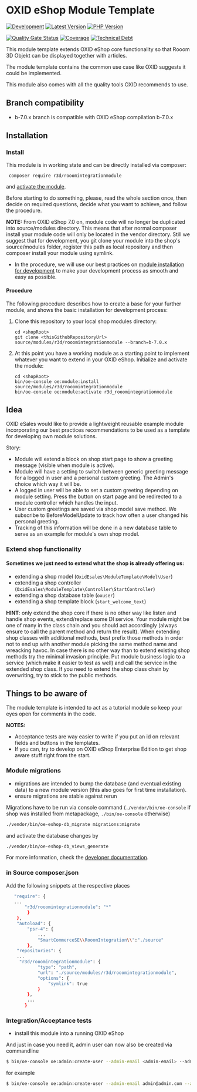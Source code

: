 # OXID eShop Module Template

[![Development](https://github.com/OXID-eSales/module-template/actions/workflows/trigger.yml/badge.svg?branch=b-7.0.x)](https://github.com/OXID-eSales/module-template/actions/workflows/trigger.yml)
[![Latest Version](https://img.shields.io/packagist/v/OXID-eSales/module-template?logo=composer&label=latest&include_prereleases&color=orange)](https://packagist.org/packages/oxid-esales/module-template)
[![PHP Version](https://img.shields.io/packagist/php-v/oxid-esales/module-template)](https://github.com/oxid-esales/module-template)

[![Quality Gate Status](https://sonarcloud.io/api/project_badges/measure?project=OXID-eSales_module-template&metric=alert_status)](https://sonarcloud.io/dashboard?id=OXID-eSales_module-template)
[![Coverage](https://sonarcloud.io/api/project_badges/measure?project=OXID-eSales_module-template&metric=coverage)](https://sonarcloud.io/dashboard?id=OXID-eSales_module-template)
[![Technical Debt](https://sonarcloud.io/api/project_badges/measure?project=OXID-eSales_module-template&metric=sqale_index)](https://sonarcloud.io/dashboard?id=OXID-eSales_module-template)


This module template extends OXID eShop core functionality so that Rooom 3D Objekt can be displayed together with articles.

The module template contains the common use case like OXID suggests it could be implemented. 

This module also comes with all the quality tools OXID recommends to use.

## Branch compatibility
* b-7.0.x branch is compatible with OXID eShop compilation b-7.0.x

## Installation
### Install 

This module is in working state and can be directly installed via composer:
```
 composer require r3d/rooomintegrationmodule
```

and [activate the module](https://docs.oxid-esales.com/developer/en/7.0/development/modules_components_themes/module/installation_setup/setup.html#setup-activation).



Before starting to do something, please, read the whole section once, then decide on required questions, decide 
what you want to achieve, and follow the procedure.



**NOTE:** From OXID eShop 7.0 on, module code will no longer be duplicated into source/modules directory. This means that after normal composer install
your module code will only be located in the vendor directory. Still we suggest that for development, you git clone your module into
the shop's source/modules folder, register this path as local repository and then composer install your module using symlink.

* In the procedure, we will use our best practices on [module installation for development](https://docs.oxid-esales.com/developer/en/7.0/development/modules_components_themes/module/tutorials/module_setup.html)
  to make your development process as smooth and easy as possible.

#### Procedure

The following procedure describes how to create a base for your further module, and shows the basic 
installation for development process:



1. Clone this repository to your local shop modules directory:
   ```
   cd <shopRoot>
   git clone <thisGithubRepositoryUrl> source/modules/r3d/rooomintegrationmodule --branch=b-7.0.x
   ```

2. At this point you have a working module as a starting point to implement whatever you 
   want to extend in your OXID eShop. Initialize and activate the module:
   ```
   cd <shopRoot>
   bin/oe-console oe:module:install source/modules/r3d/rooomintegrationmodule
   bin/oe-console oe:module:activate r3d_rooomintegrationmodule 
   ```


## Idea

OXID eSales would like to provide a lightweight reusable example module incorporating 
our best practices recommendations to be used as a template for developing own module solutions.

Story: 
- Module will extend a block on shop start page to show a greeting message (visible when module is active).
- Module will have a setting to switch between generic greeting message for a logged in user and a personal custom greeting. The Admin's choice which way it will be.
- A logged in user will be able to set a custom greeting depending on module setting. Press the button on start page and be redirected to a module controller which handles the input.
- User custom greetings are saved via shop model save method. We subscribe to BeforeModelUpdate to track how often a user changed his personal greeting.
- Tracking of this information will be done in a new database table to serve as an example for module's own shop model.

### Extend shop functionality

#### Sometimes we just need to extend what the shop is already offering us:
* extending a shop model (`OxidEsales\ModuleTemplate\Model\User`)
* extending a shop controller (`OxidEsales\ModuleTemplate\Controller\StartController`)
* extending a shop database table (`oxuser`)
* extending a shop template block (`start_welcome_text`)

**HINT**: only extend the shop core if there is no other way like listen and handle shop events,
extend/replace some DI service. Your module might be one of many in the class chain and you should 
act accordingly (always ensure to call the parent method and return the result). When extending
shop classes with additional methods, best prefix those methods in order not to end up with another 
module picking the same method name and wreacking havoc.
In case there is no other way than to extend existing shop methods try the minimal invasion principle. 
Put module business logic to a service (which make it easier to test as well) and call the service in the extended shop class.
If you need to extend the shop class chain by overwriting, try to stick to the public methods.




## Things to be aware of

The module template is intended to act as a tutorial module so keep your eyes open for comments in the code.

**NOTES:** 
* Acceptance tests are way easier to write if you put an id on relevant fields and buttons in the templates. 
* If you can, try to develop on OXID eShop Enterprise Edition to get shop aware stuff right from the start.

### Module migrations

* migrations are intended to bump the database (and eventual existing data) to a new module version (this also goes for first time installation).
* ensure migrations are stable against rerun

Migrations have to be run via console command (`./vendor/bin/oe-console` if shop was installed from metapackage, `./bin/oe-console` otherwise)

```bash
./vendor/bin/oe-eshop-db_migrate migrations:migrate 
```
 and activate the database changes by 

```bash
./vendor/bin/oe-eshop-db_views_generate 
```

For more information, check the [developer documentation](https://docs.oxid-esales.com/developer/en/latest/development/tell_me_about/migrations.html).


### in Source composer.json
Add the following snippets at the respective places

```bash
   "require": {
   ...
       "r3d/rooomintegrationmodule": "*"
        }
    },
    "autoload": {
        "psr-4": {
            ...
            "SmartCommerceSE\\RooomIntegration\\":"./source"
        },
    "repositories": {
    ...
     "r3d/rooomintegrationmodule": {
            "type": "path",
            "url": "./source/modules/r3d/rooomintegrationmodule",
            "options": {
                "symlink": true
            }
        },
        ...
       }
```

### Integration/Acceptance tests

- install this module into a running OXID eShop


And just in case you need it, admin user can now also be created via commandline
```bash
$ bin/oe-console oe:admin:create-user --admin-email <admin-email> --admin-passowrd <admin-password>
```
for example
```bash
$ bin/oe-console oe:admin:create-user --admin-email admin@admin.com --admin-password admin
```
